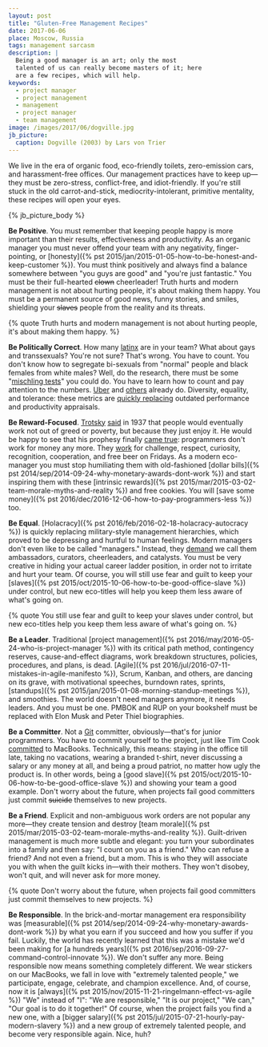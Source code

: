 ```yaml
---
layout: post
title: "Gluten-Free Management Recipes"
date: 2017-06-06
place: Moscow, Russia
tags: management sarcasm
description: |
  Being a good manager is an art; only the most
  talented of us can really become masters of it; here
  are a few recipes, which will help.
keywords:
  - project manager
  - project management
  - management
  - project manager
  - team management
image: /images/2017/06/dogville.jpg
jb_picture:
  caption: Dogville (2003) by Lars von Trier
---
```


We live in the era of organic food, eco-friendly toilets, zero-emission cars,
and harassment-free offices. Our management practices have to keep up&mdash;they
must be zero-stress, conflict-free, and idiot-friendly. If you're still
stuck in the old carrot-and-stick, mediocrity-intolerant, primitive mentality,
these recipes will open your eyes.

<!--more-->

{% jb_picture_body %}

**Be Positive**.
You must remember that keeping people happy
is more important than their results, effectiveness and productivity.
As an organic manager you must never offend your team with any
negativity, finger-pointing, or
[honesty]({% pst 2015/jan/2015-01-05-how-to-be-honest-and-keep-customer %}).
You must think positively and always find a balance somewhere between
"you guys are good" and "you're just fantastic."
You must be their full-hearted <del>clown</del> cheerleader!
Truth hurts and modern management is not about hurting people, it's about
making them happy. You must be a permanent source of good news, funny
stories, and smiles, shielding your <del>slaves</del> people
from the reality and its threats.

{% quote Truth hurts and modern management is not about hurting people, it's about making them happy. %}

**Be Politically Correct**.
How many [latinx](http://www.huffingtonpost.com/entry/why-people-are-using-the-term-latinx_us_57753328e4b0cc0fa136a159)
are in your team? What about gays and transsexuals?
You're not sure? That's wrong. You have to count. You don't know how to
segregate bi-sexuals from "normal" people and black females from white males?
Well, do the research, there must be some "[mischling tests](https://en.wikipedia.org/wiki/Mischling_Test)" you could do.
You have to learn how to count and pay attention to the numbers.
[Uber](https://techcrunch.com/2017/03/28/uber-first-diversity-report/)
and [others](https://techcrunch.com/2017/04/01/krablr-releases-first-diversity-report/)
already do. Diversity, equality, and tolerance: these metrics are
[quickly replacing](https://www.youtube.com/watch?v=iKcWu0tsiZM)
outdated performance and productivity appraisals.

**Be Reward-Focused**.
[Trotsky](https://en.wikipedia.org/wiki/Leon_Trotsky)
[said](https://en.wikipedia.org/wiki/The_Revolution_Betrayed) in 1937
that people would eventually work not out of greed or poverty, but because
they just enjoy it. He would be happy to see
that his prophesy finally
[came true](https://techbeacon.com/13-ways-motivate-software-engineers):
programmers don't work for money any more.
They [work](https://www.verywell.com/what-is-intrinsic-motivation-2795385)
for challenge, respect, curiosity, recognition, cooperation, and free beer
on Fridays. As a modern eco-manager you must stop humiliating them
with old-fashioned
[dollar bills]({% pst 2014/sep/2014-09-24-why-monetary-awards-dont-work %})
and start inspiring them with these
[intrinsic rewards]({% pst 2015/mar/2015-03-02-team-morale-myths-and-reality %})
and free cookies.
You will [save some money]({% pst 2016/dec/2016-12-06-how-to-pay-programmers-less %}) too.

**Be Equal**.
[Holacracy]({% pst 2016/feb/2016-02-18-holacracy-autocracy %})
is quickly replacing military-style management hierarchies, which
proved to be depressing and hurtful to human feelings. Modern managers
don't even like to be called "managers." Instead, they
[demand](https://www.forbes.com/sites/joshlinkner/2014/12/04/the-21-most-creative-job-titles/#2b863a112933)
we call them ambassadors, curators, cheerleaders, and catalysts.
You must be very creative in hiding your actual
career ladder position, in order not to irritate and hurt your team.
Of course, you will still use fear and guilt to keep your
[slaves]({% pst 2015/oct/2015-10-06-how-to-be-good-office-slave %}) under control,
but new eco-titles will help you keep them less aware of what's going on.

{% quote You still use fear and guilt to keep your slaves under control, but new eco-titles help you keep them less aware of what's going on. %}

**Be a Leader**.
Traditional [project management]({% pst 2016/may/2016-05-24-who-is-project-manager %})
with its critical path method,
contingency reserves, cause-and-effect diagrams,
work breakdown structures, policies, procedures, and plans, is dead.
[Agile]({% pst 2016/jul/2016-07-11-mistakes-in-agile-manifesto %}),
Scrum, Kanban, and others, are dancing on its grave, with
motivational speeches, burndown rates, sprints,
[standups]({% pst 2015/jan/2015-01-08-morning-standup-meetings %}), and smoothies.
The world doesn't need managers anymore, it needs leaders. And you must be one.
PMBOK and RUP on your bookshelf must be replaced with
Elon Musk and Peter Thiel biographies.

**Be a Committer**.
Not a [Git](https://git-scm.com/)
committer, obviously&mdash;that's for junior programmers. You
have to commit yourself to the project, just like Tim Cook
[committed](https://techcrunch.com/2016/12/19/apples-tim-cook-assures-employees-that-it-is-committed-to-the-mac-and-that-great-desktops-are-coming/)
to MacBooks. Technically, this means:
staying in the office till late,
taking no vacations,
wearing a branded t-shirt,
never discussing a salary or any money at all, and
being a proud patriot, no matter how ugly the product is.
In other words, being a
[good slave]({% pst 2015/oct/2015-10-06-how-to-be-good-office-slave %})
and showing your team a good example.
Don't worry about the future, when projects fail good committers
just commit <del>suicide</del> themselves to new projects.

**Be a Friend**.
Explicit and non-ambiguous work orders are not
popular any more&mdash;they create tension and destroy
[team morale]({% pst 2015/mar/2015-03-02-team-morale-myths-and-reality %}).
Guilt-driven management is much more subtle and elegant:
you turn your subordinates into a family and then say:
"I count on you as a friend."
Who can refuse a friend? And not even a friend, but a mom. This is
who they will associate you with when the guilt kicks in&mdash;with their
mothers. They won't disobey, won't quit, and will never ask for more money.

{% quote Don't worry about the future, when projects fail good committers just commit themselves to new projects. %}

**Be Responsible**.
In the brick-and-mortar management era responsibility was
[measurable]({% pst 2014/sep/2014-09-24-why-monetary-awards-dont-work %})
by what you earn if you succeed and how you suffer if you fail.
Luckily, the world has recently learned that this
was a mistake we'd been making for
[a hundreds years]({% pst 2016/sep/2016-09-27-command-control-innovate %}).
We don't suffer any more.
Being responsible now means something completely different.
We wear stickers on our MacBooks,
we fall in love with "extremely talented people,"
we participate, engage, celebrate, and champion excellence.
And, of course, now it is
[always]({% pst 2015/nov/2015-11-21-ringelmann-effect-vs-agile %}) "We" instead of "I":
"We are responsible," "It is our project,"
"We can," "Our goal is to do it together!"
Of course, when the project fails you find a new one, with a
[bigger salary]({% pst 2015/jul/2015-07-21-hourly-pay-modern-slavery %})
and a new group of extremely talented people,
and become very responsible again. Nice, huh?

